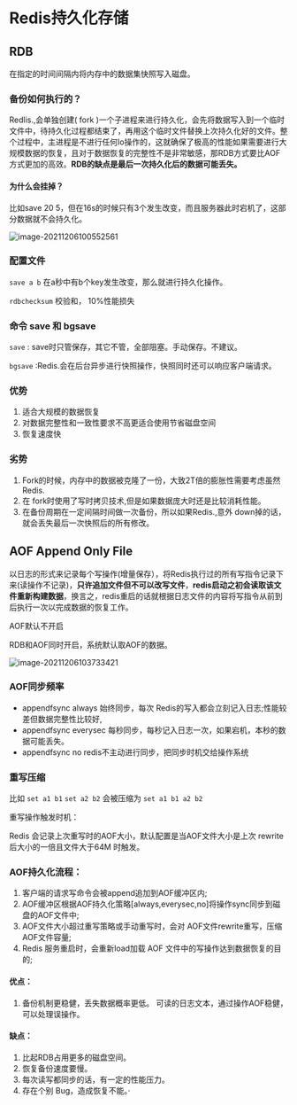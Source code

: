 # Redis持久化存储

## RDB

在指定的时间间隔内将内存中的数据集快照写入磁盘。

### 备份如何执行的？

Redlis.,会单独创建( fork )一个子进程来进行持久化，会先将数据写入到一个临时文件中，待持久化过程都结束了，再用这个临时文件替换上次持久化好的文件。整个过程中，主进程是不进行任何Io操作的，这就确保了极高的性能如果需要进行大规模数据的恢复，且对于数据恢复的完整性不是非常敏感，那RDB方式要比AOF方式更加的高效。**RDB的缺点是最后一次持久化后的数据可能丢失。**

#### 为什么会挂掉？

比如save 20 5，但在16s的时候只有3个发生改变，而且服务器此时宕机了，这部分数据就不会持久化。

![image-20211206100552561](https://ryze-halo-blog.oss-cn-beijing.aliyuncs.com/halo-blog/image-20211206100552561.png)

### 配置文件

`save a b`  在a秒中有b个key发生改变，那么就进行持久化操作。

`rdbchecksum` 校验和， 10%性能损失

### 命令 save 和 bgsave

`save` : save时只管保存，其它不管，全部阻塞。手动保存。不建议。

`bgsave` :Redis.会在后台异步进行快照操作，快照同时还可以响应客户端请求。

### 优势

1. 适合大规模的数据恢复
2. 对数据完整性和一致性要求不高更适合使用节省磁盘空间
3. 恢复速度快

### 劣势

1. Fork的时候，内存中的数据被克隆了一份，大致2T倍的膨胀性需要考虑虽然 Redis.
2. 在 fork时使用了写时拷贝技术,但是如果数据庞大时还是比较消耗性能。
3. 在备份周期在一定间隔时间做一次备份，所以如果Redis.,意外 down掉的话，就会丢失最后一次快照后的所有修改。

## AOF Append Only File

以日志的形式来记录每个写操作(增量保存），将Redis执行过的所有写指令记录下来(读操作不记录)，**只许追加文件但不可以改写文件**，**redis启动之初会读取该文件重新构建数据**，换言之，redis重启的话就根据日志文件的内容将写指令从前到后执行一次以完成数据的恢复工作。

AOF默认不开启

RDB和AOF同时开启，系统默认取AOF的数据。

![image-20211206103733421](https://ryze-halo-blog.oss-cn-beijing.aliyuncs.com/halo-blog/image-20211206103733421.png)

### AOF同步频率

- appendfsync always
  始终同步，每次 Redis的写入都会立刻记入日志;性能较差但数据完整性比较好,
- appendfsync everysec
  每秒同步，每秒记入日志一次，如果宕机，本秒的数据可能丢失。
- appendfsync no
  redis不主动进行同步，把同步时机交给操作系统

### 重写压缩

比如 `set a1 b1` `set a2 b2` 会被压缩为  `set a1 b1 a2 b2`

重写操作触发时机：

Redis 会记录上次重写时的AOF大小，默认配置是当AOF文件大小是上次 rewrite后大小的一倍且文件大于64M 时触发。

### AOF持久化流程：

1. 客户端的请求写命令会被append追加到AOF缓冲区内;
2. AOF缓冲区根据AOF持久化策略[always,everysec,no]将操作sync同步到磁盘的AOF文件中;
3. AOF文件大小超过重写策略或手动重写时，会对 AOF文件rewrite重写，压缩AOF文件容量;
4. Redis 服务重启时，会重新load加载 AOF 文件中的写操作达到数据恢复的目的;

#### 优点：

1. 备份机制更稳健，丢失数据概率更低。
   可读的日志文本，通过操作AOF稳健，可以处理误操作。

#### 缺点：

1. 比起RDB占用更多的磁盘空间。
2. 恢复备份速度要慢。
3. 每次读写都同步的话，有一定的性能压力。
4. 存在个别 Bug，造成恢复不能。·